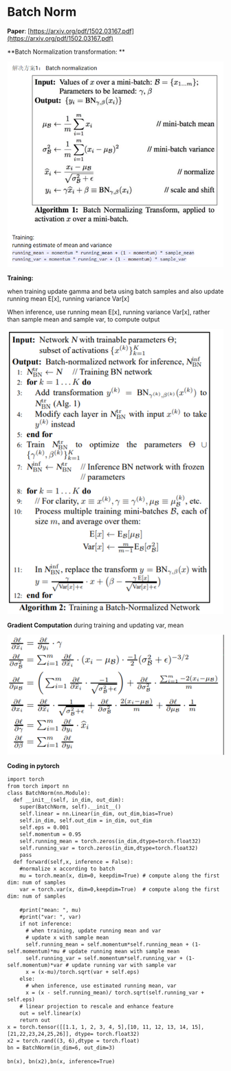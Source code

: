 # Batch Norm

**Paper**: [https://arxiv.org/pdf/1502.03167.pdf](https://arxiv.org/pdf/1502.03167.pdf)

**Batch Normalization transformation: **

![](<../.gitbook/assets/image (4).png>)

**Training:**

when training update gamma and beta using batch samples and also update running mean E\[x], running variance Var\[x]

When inference, use running mean E\[x], running variance Var\[x], rather than sample mean and sample var, to compute output

![](<../.gitbook/assets/image (5).png>)

**Gradient Computation** during training and updating var, mean

![](<../.gitbook/assets/image (6).png>)



**Coding in pytorch**

```
import torch
from torch import nn
class BatchNorm(nn.Module):
  def __init__(self, in_dim, out_dim):
    super(BatchNorm, self).__init__()
    self.linear = nn.Linear(in_dim, out_dim,bias=True)
    self.in_dim, self.out_dim = in_dim, out_dim
    self.eps = 0.001
    self.momentum = 0.95
    self.running_mean = torch.zeros(in_dim,dtype=torch.float32)
    self.running_var = torch.zeros(in_dim,dtype=torch.float32)
    pass
  def forward(self,x, inference = False):
    #normalize x according to batch 
    mu = torch.mean(x, dim=0, keepdim=True) # compute along the first dim: num of samples
    var = torch.var(x, dim=0,keepdim=True)  # compute along the first dim: num of samples
    
    #print("mean: ", mu)
    #print("var: ", var)
    if not inference:
      # when training, update running mean and var
      # update x with sample mean
      self.running_mean = self.momentum*self.running_mean + (1-self.momentum)*mu # update running mean with sample mean
      self.running_var = self.momentum*self.running_var + (1-self.momentum)*var # update running var with sample var
      x = (x-mu)/torch.sqrt(var + self.eps)
    else:
      # when inference, use estimated running mean, var
      x = (x - self.running_mean)/ torch.sqrt(self.running_var + self.eps)
    # linear projection to rescale and enhance feature
    out = self.linear(x)
    return out
x = torch.tensor([[1.1, 1, 2, 3, 4, 5],[10, 11, 12, 13, 14, 15],[21,22,23,24,25,26]], dtype= torch.float32)
x2 = torch.rand((3, 6),dtype = torch.float)
bn = BatchNorm(in_dim=6, out_dim=3)

bn(x), bn(x2),bn(x, inference=True)


```
